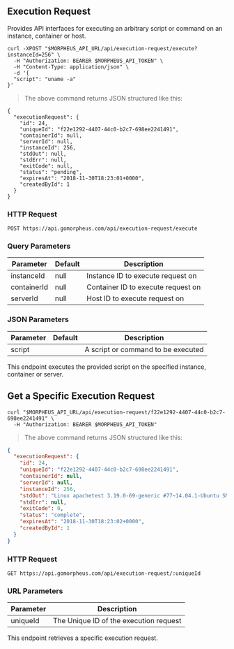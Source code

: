 ## Execution Request

Provides API interfaces for executing an arbitrary script or command on an instance, container or host.

<!--
## Create an Execution Request
-->

```shell
curl -XPOST "$MORPHEUS_API_URL/api/execution-request/execute?instanceId=256" \
  -H "Authorization: BEARER $MORPHEUS_API_TOKEN" \
  -H "Content-Type: application/json" \
  -d '{
  "script": "uname -a"
}'
```

> The above command returns JSON structured like this:

```
{
  "executionRequest": {
    "id": 24,
    "uniqueId": "f22e1292-4407-44c0-b2c7-698ee2241491",
    "containerId": null,
    "serverId": null,
    "instanceId": 256,
    "stdOut": null,
    "stdErr": null,
    "exitCode": null,
    "status": "pending",
    "expiresAt": "2018-11-30T18:23:01+0000",
    "createdById": 1
  }
}
```

### HTTP Request

`POST https://api.gomorpheus.com/api/execution-request/execute`

### Query Parameters

Parameter | Default | Description
--------- | ------- | -----------
instanceId | null | Instance ID to execute request on
containerId | null | Container ID to execute request on
serverId | null | Host ID to execute request on

### JSON Parameters

Parameter | Default | Description
--------- | ------- | -----------
script      |  | A script or command to be executed

This endpoint executes the provided script on the specified instance, container or server.


## Get a Specific Execution Request

```shell
curl "$MORPHEUS_API_URL/api/execution-request/f22e1292-4407-44c0-b2c7-698ee2241491" \
  -H "Authorization: BEARER $MORPHEUS_API_TOKEN"
```

> The above command returns JSON structured like this:

```json
{
  "executionRequest": {
    "id": 24,
    "uniqueId": "f22e1292-4407-44c0-b2c7-698ee2241491",
    "containerId": null,
    "serverId": null,
    "instanceId": 256,
    "stdOut": "Linux apachetest 3.19.0-69-generic #77~14.04.1-Ubuntu SMP Tue Aug 30 01:29:21 UTC 2016 x86_64 x86_64 x86_64 GNU/Linux\n",
    "stdErr": null,
    "exitCode": 0,
    "status": "complete",
    "expiresAt": "2018-11-30T18:23:02+0000",
    "createdById": 1
  }
}
```

### HTTP Request

`GET https://api.gomorpheus.com/api/execution-request/:uniqueId`

### URL Parameters

Parameter | Description
--------- | -----------
uniqueId | The Unique ID of the execution request

This endpoint retrieves a specific execution request.
